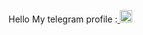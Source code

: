 Hello My telegram profile :<a href="https://t.me/Shuhratbek3771"> 
<img src="https://upload.wikimedia.org/wikipedia/commons/8/82/Telegram_logo.svg" width="20px" style="margin-bottom:-10px">
</a>





